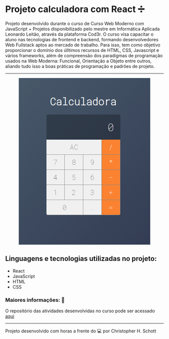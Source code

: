 # Projeto calculadora com React :heavy_division_sign:

Projeto desenvolvido durante o curso de Curso Web Moderno com JavaScript + Projetos disponibilizado pelo mestre em Informática Aplicada Leonardo Leitão, através da plataforma Cod3r. O curso visa capacitar o aluno nas tecnologias de frontend e backend, formando desenvolvedores Web Fullstack aptos ao mercado de trabalho. Para isso, tem como objetivo proporcionar o domínio dos úlltimos recursos de HTML, CSS, Javascript e vários frameworks, além de compreensão dos paradigmas de programação usados na Web Moderna: Funcional, Orientação a Objeto entre outros, aliando tudo isso a boas práticas de programação e padrões de projeto.

<hr>
<p align="center">
  <img src="https://github.com/ChristopherHauschild/projeto-calculador-react/blob/master/calculator.PNG?raw=true"/>
</p>

## Linguagens e tecnologias utilizadas no projeto:
<ul>
  <li>React</li>
  <li>JavaScript</li>
  <li>HTML</li>
  <li>CSS</li>
</ul>

### Maiores informações: :pencil:

O repositório das atividades desenvolvidas no curso pode ser acessado <a href="https://github.com/ChristopherHauschild/curso-web-moderno-cod3r">aqui</a>

<hr>

Projeto desenvolvido com horas a frente do :computer: por Christopher H. Schott
